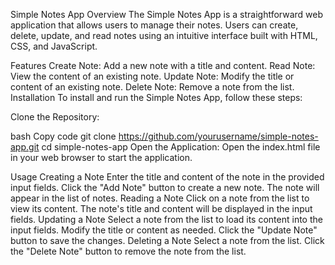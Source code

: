 Simple Notes App
Overview
The Simple Notes App is a straightforward web application that allows users to manage their notes. Users can create, delete, update, and read notes using an intuitive interface built with HTML, CSS, and JavaScript.

Features
Create Note: Add a new note with a title and content.
Read Note: View the content of an existing note.
Update Note: Modify the title or content of an existing note.
Delete Note: Remove a note from the list.
Installation
To install and run the Simple Notes App, follow these steps:

Clone the Repository:

bash
Copy code
git clone https://github.com/yourusername/simple-notes-app.git
cd simple-notes-app
Open the Application:
Open the index.html file in your web browser to start the application.

Usage
Creating a Note
Enter the title and content of the note in the provided input fields.
Click the "Add Note" button to create a new note.
The note will appear in the list of notes.
Reading a Note
Click on a note from the list to view its content.
The note's title and content will be displayed in the input fields.
Updating a Note
Select a note from the list to load its content into the input fields.
Modify the title or content as needed.
Click the "Update Note" button to save the changes.
Deleting a Note
Select a note from the list.
Click the "Delete Note" button to remove the note from the list.
